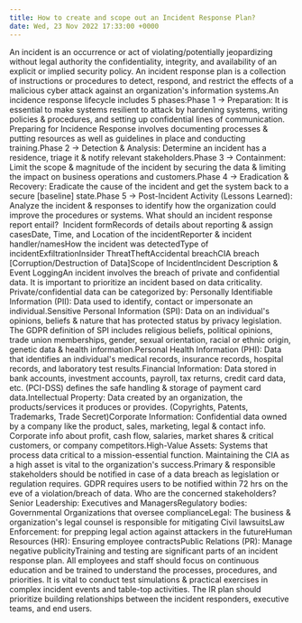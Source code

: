 ```yaml
---
title: How to create and scope out an Incident Response Plan?
date: Wed, 23 Nov 2022 17:33:00 +0000
---
```

An incident is an occurrence or act of violating/potentially jeopardizing without legal authority the confidentiality, integrity, and availability of an explicit or implied security policy. An incident response plan is a collection of instructions or procedures to detect, respond, and restrict the effects of a malicious cyber attack against an organization's information systems.An incidence response lifecycle includes 5 phases:Phase 1 → Preparation: It is essential to make systems resilient to attack by hardening systems, writing policies & procedures, and setting up confidential lines of communication. Preparing for Incidence Response involves documenting processes & putting resources as well as guidelines in place and conducting training.Phase 2 → Detection & Analysis: Determine an incident has a residence, triage it & notify relevant stakeholders.Phase 3 → Containment: Limit the scope & magnitude of the incident by securing the data & limiting the impact on business operations and customers.Phase 4 → Eradication & Recovery: Eradicate the cause of the incident and get the system back to a secure [baseline] state.Phase 5 → Post-Incident Activity (Lessons Learned): Analyze the incident & responses to identify how the organization could improve the procedures or systems. What should an incident response report entail?  Incident formRecords of details about reporting & assign casesDate, Time, and Location of the incidentReporter & incident handler/namesHow the incident was detectedType of incidentExfiltrationInsider ThreatTheftAccidental breachCIA breach [Corruption/Destruction of Data]Scope of IncidentIncident Description & Event LoggingAn incident involves the breach of private and confidential data. It is important to prioritize an incident based on data criticality. Private/confidential data can be categorized by: Personally Identifiable Information (PII): Data used to identify, contact or impersonate an individual.Sensitive Personal Information (SPI): Data on an individual's opinions, beliefs & nature that has protected status by privacy legislation. The GDPR definition of SPI includes religious beliefs, political opinions, trade union memberships, gender, sexual orientation, racial or ethnic origin, genetic data & health information.Personal Health Information (PHI): Data that identifies an individual's medical records, insurance records, hospital records, and laboratory test results.Financial Information: Data stored in bank accounts, investment accounts, payroll, tax returns, credit card data, etc. (PCI-DSS) defines the safe handling & storage of payment card data.Intellectual Property: Data created by an organization, the products/services it produces or provides. (Copyrights, Patents, Trademarks, Trade Secret)Corporate Information: Confidential data owned by a company like the product, sales, marketing, legal & contact info. Corporate info about profit, cash flow, salaries, market shares & critical customers, or company competitors.High-Value Assets: Systems that process data critical to a mission-essential function. Maintaining the CIA as a high asset is vital to the organization's success.Primary & responsible stakeholders should be notified in case of a data breach as legislation or regulation requires. GDPR requires users to be notified within 72 hrs on the eve of a violation/breach of data. Who are the concerned stakeholders?Senior Leadership: Executives and ManagersRegulatory bodies: Governmental Organizations that oversee complianceLegal: The business & organization's legal counsel is responsible for mitigating Civil lawsuitsLaw Enforcement: for prepping legal action against attackers in the futureHuman Resources (HR): Ensuring employee contractsPublic Relations (PR): Manage negative publicityTraining and testing are significant parts of an incident response plan. All employees and staff should focus on continuous education and be trained to understand the processes, procedures, and priorities. It is vital to conduct test simulations & practical exercises in complex incident events and table-top activities. The IR plan should prioritize building relationships between the incident responders, executive teams, and end users.
